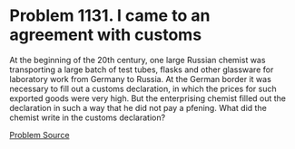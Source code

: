 # Problem 1131. I came to an agreement with customs

At the beginning of the 20th century, one large Russian chemist was transporting a large batch of test tubes, flasks and other glassware for laboratory work from Germany to Russia. At the German border it was necessary to fill out a customs declaration, in which the prices for such exported goods were very high. But the enterprising chemist filled out the declaration in such a way that he did not pay a pfening. What did the chemist write in the customs declaration?

[Problem Source](https://www.trizland.ru/tasks/5582/)